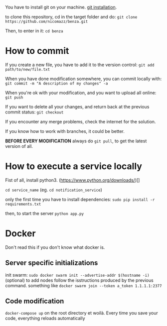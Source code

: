 You have to install git on your machine. [git installation](http://bfy.tw/2LY7).

to clone this repository, cd in the target folder and do: `git clone https://github.com/nicomazz/benza.git`

Then, to enter in it: `cd benza`

# How to commit
If you create a new file, you have to add it to the version control: `git add path/to/new/file.txt`

When you have done modification somewhere, you can commit locally with: `git commit -m "A description of my changes" -a` 

When you're ok with your modification, and you want to upload all online: `git push`

If you want to delete all your changes, and return back at the previous commit status: `git checkout`

If you encounter any merge problems, check the internet for the solution.

If you know how to work with branches, it could be better.

**BEFORE EVERY MODIFICATION** always do `git pull`, to get the latest version of all.

# How to execute a service locally
Fist of all, install python3. (https://www.python.org/downloads/)[]

`cd service_name` (eg. `cd notification_service`)

only the first time you have to install dependencies: `sudo pip install -r requirements.txt`

then, to start the server `python app.py`


# Docker

Don't read this if you don't know what docker is.

## Server specific initializations

init swarm: `sudo docker swarm init --advertise-addr $(hostname -i)`
(optional) to add nodes follow the isstructions produced by the previous command.
something like `docker swarm join --token a_token 1.1.1.1:2377`


## Code modification
`docker-compose up` on the root directory et woilà. Every time you save your code, everything reloads automatically
